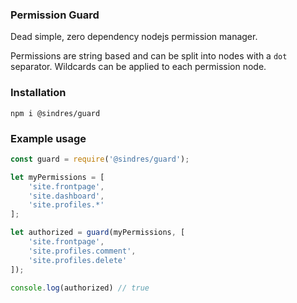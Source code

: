 ### Permission Guard
Dead simple, zero dependency nodejs permission manager.

Permissions are string based and can be split into nodes with a `dot` separator. Wildcards can be applied to each permission node.

### Installation
```nodejs
npm i @sindres/guard
```

### Example usage
```javascript
const guard = require('@sindres/guard');

let myPermissions = [
	'site.frontpage',
	'site.dashboard',
	'site.profiles.*'
];

let authorized = guard(myPermissions, [
	'site.frontpage',
	'site.profiles.comment',
	'site.profiles.delete'
]);

console.log(authorized) // true
```